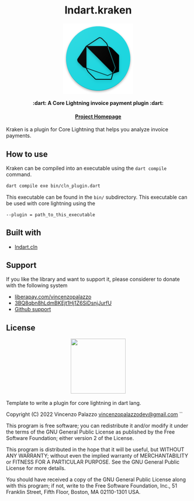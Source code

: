 <div align="center">
  <h1>lndart.kraken</h1>

  <img src="https://github.com/dart-lightning/icons/raw/main/main/res/mipmap-xxxhdpi/ic_launcher.png" />

  <p>
    <strong> :dart: A Core Lightning invoice payment plugin :dart: </strong>
  </p>

  <h4>
    <a href="https://github.com/dart-lightning">Project Homepage</a>
  </h4>
</div>

Kraken is a plugin for Core Lightning that helps you analyze invoice payments.

## How to use

Kraken can be compiled into an executable using the  `dart compile` command.

```bash
dart compile exe bin/cln_plugin.dart
```

This executable can be found in the `bin/` subdirectory. This executable can be used with core lightning using the

```
--plugin = path_to_this_executable
```

## Built with

- [lndart.cln](https://github.com/dart-lightning/lndart.cln)

## Support

If you like the library and want to support it, please considerer to donate with the following system

- [liberapay.com/vincenzopalazzo](https://liberapay.com/vincenzopalazzo)
- [3BQ8qbn8hLdmBKEjt1Hj1Z6SiDsnjJurfU](bitcoin:3BQ8qbn8hLdmBKEjt1Hj1Z6SiDsnjJurfU)
- [Github support](https://github.com/sponsors/vincenzopalazzo)

## License

<div align="center">
  <img src="https://opensource.org/files/osi_keyhole_300X300_90ppi_0.png" width="150" height="150"/>
</div>

Template to write a plugin for core lightning in dart lang.

Copyright (C) 2022 Vincenzo Palazzo vincenzopalazzodev@gmail.com
``

This program is free software; you can redistribute it and/or modify
it under the terms of the GNU General Public License as published by
the Free Software Foundation; either version 2 of the License.

This program is distributed in the hope that it will be useful,
but WITHOUT ANY WARRANTY; without even the implied warranty of
MERCHANTABILITY or FITNESS FOR A PARTICULAR PURPOSE. See the
GNU General Public License for more details.

You should have received a copy of the GNU General Public License along
with this program; if not, write to the Free Software Foundation, Inc.,
51 Franklin Street, Fifth Floor, Boston, MA 02110-1301 USA.